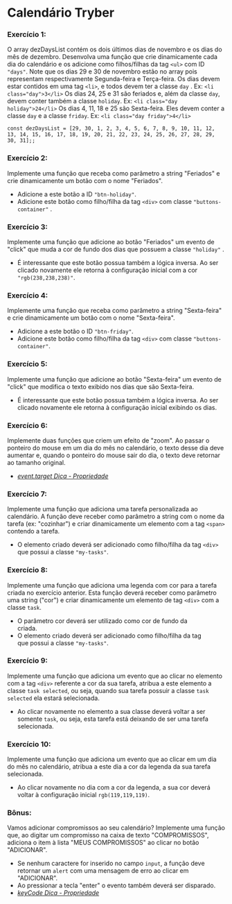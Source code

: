 # Calendário Tryber

### Exercício 1:
O array dezDaysList contém os dois últimos dias de novembro e os dias do mês de dezembro. Desenvolva uma função que crie dinamicamente cada dia do calendário e os adicione como filhos/filhas da tag `<ul>` com ID `"days"`. Note que os dias 29 e 30 de novembro estão no array pois representam respectivamente Segunda-feira e Terça-feira.
Os dias devem estar contidos em uma tag `<li>`, e todos devem ter a classe `day` . Ex: `<li class="day">3</li>`
Os dias 24, 25 e 31 são feriados e, além da classe `day`, devem conter também a classe `holiday`. Ex: `<li class="day holiday">24</li>`
Os dias 4, 11, 18 e 25 são Sexta-feira. Eles devem conter a classe `day` e a classe `friday`. Ex: `<li class="day friday">4</li>`

```const dezDaysList = [29, 30, 1, 2, 3, 4, 5, 6, 7, 8, 9, 10, 11, 12, 13, 14, 15, 16, 17, 18, 19, 20, 21, 22, 23, 24, 25, 26, 27, 28, 29, 30, 31];;```

### Exercício 2:
Implemente uma função que receba como parâmetro a string "Feriados" e crie dinamicamente um botão com o nome "Feriados".
- Adicione a este botão a ID `"btn-holiday"`.
- Adicione este botão como filho/filha da tag `<div>` com classe `"buttons-container"` .

### Exercício 3:
Implemente uma função que adicione ao botão "Feriados" um evento de "click" que muda a cor de fundo dos dias que possuem a classe `"holiday"` .
- É interessante que este botão possua também a lógica inversa. Ao ser clicado novamente ele retorna à configuração inicial com a cor `"rgb(238,238,238)"`.

### Exercício 4:
Implemente uma função que receba como parâmetro a string "Sexta-feira" e crie dinamicamente um botão com o nome "Sexta-feira".
- Adicione a este botão o ID `"btn-friday"`.
- Adicione este botão como filho/filha da tag `<div>` com classe `"buttons-container"`.

### Exercício 5:
Implemente uma função que adicione ao botão "Sexta-feira" um evento de "click" que modifica o texto exibido nos dias que são Sexta-feira.
- É interessante que este botão possua também a lógica inversa. Ao ser clicado novamente ele retorna à configuração inicial exibindo os dias.

### Exercício 6:
Implemente duas funções que criem um efeito de "zoom". Ao passar o ponteiro do mouse em um dia do mês no calendário, o texto desse dia deve aumentar e, quando o ponteiro do mouse sair do dia, o texto deve retornar ao tamanho original.
- _[event.target Dica - Propriedade](https://developer.mozilla.org/en-US/docs/Web/API/Event/target)_

### Exercício 7:
Implemente uma função que adiciona uma tarefa personalizada ao calendário. A função deve receber como parâmetro a string com o nome da tarefa (ex: "cozinhar") e criar dinamicamente um elemento com a tag `<span>` contendo a tarefa.
- O elemento criado deverá ser adicionado como filho/filha da tag `<div>` que possui a classe `"my-tasks"`.

### Exercício 8:
Implemente uma função que adiciona uma legenda com cor para a tarefa criada no exercício anterior. Esta função deverá receber como parâmetro uma string ("cor") e criar dinamicamente um elemento de tag `<div>` com a classe `task`.
- O parâmetro cor deverá ser utilizado como cor de fundo da <div> criada.
- O elemento criado deverá ser adicionado como filho/filha da tag <div> que possui a classe `"my-tasks"`.

### Exercício 9:
Implemente uma função que adiciona um evento que ao clicar no elemento com a tag `<div>` referente a cor da sua tarefa, atribua a este elemento a classe `task selected`, ou seja, quando sua tarefa possuir a classe `task selected` ela estará selecionada.
- Ao clicar novamente no elemento a sua classe deverá voltar a ser somente `task`, ou seja, esta tarefa está deixando de ser uma tarefa selecionada.

### Exercício 10:
Implemente uma função que adiciona um evento que ao clicar em um dia do mês no calendário, atribua a este dia a cor da legenda da sua tarefa selecionada.
- Ao clicar novamente no dia com a cor da legenda, a sua cor deverá voltar à configuração inicial `rgb(119,119,119)`.

### Bônus:
Vamos adicionar compromissos ao seu calendário? Implemente uma função que, ao digitar um compromisso na caixa de texto "COMPROMISSOS", adiciona o item à lista "MEUS COMPROMISSOS" ao clicar no botão "ADICIONAR".
- Se nenhum caractere for inserido no campo `input`, a função deve retornar um `alert` com uma mensagem de erro ao clicar em "ADICIONAR".
- Ao pressionar a tecla "enter" o evento também deverá ser disparado.
- _[keyCode Dica - Propriedade](https://www.w3schools.com/JSREF/event_key_keycode.asp)_
